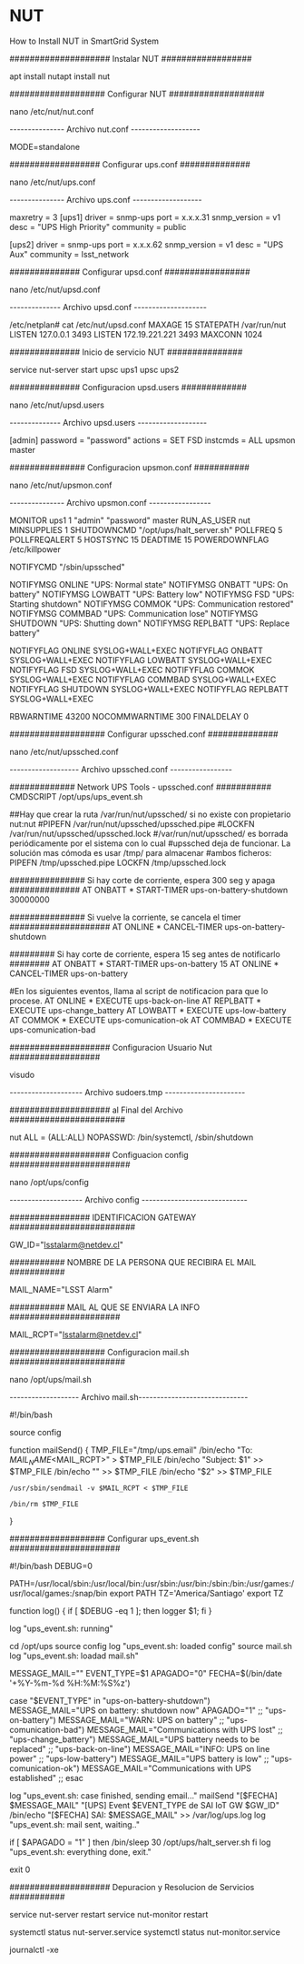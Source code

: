 # NUT
How to Install NUT in SmartGrid System

#################### Instalar NUT ##################

apt install nutapt install nut

################### Configurar NUT ###################

nano /etc/nut/nut.conf

--------------- Archivo nut.conf -------------------

MODE=standalone

################## Configurar ups.conf ##############

nano /etc/nut/ups.conf

--------------- Archivo ups.conf -------------------


maxretry = 3
[ups1]
  driver = snmp-ups
  port = x.x.x.31
  snmp_version = v1
  desc = "UPS High Priority"
  community = public

[ups2]
  driver = snmp-ups
  port = x.x.x.62
  snmp_version = v1
  desc = "UPS Aux"
  community = lsst_network


############## Configurar upsd.conf #################

nano /etc/nut/upsd.conf

-------------- Archivo upsd.conf --------------------
                                                   
/etc/netplan# cat /etc/nut/upsd.conf
MAXAGE 15
STATEPATH /var/run/nut
LISTEN 127.0.0.1 3493
LISTEN 172.19.221.221 3493
MAXCONN 1024

############## Inicio de servicio NUT ###############

service nut-server start
upsc ups1
upsc ups2

############## Configuracion upsd.users #############

nano /etc/nut/upsd.users

-------------- Archivo upsd.users -------------------

[admin]
        password = "password"
        actions = SET FSD
        instcmds = ALL
        upsmon master

############### Configuracion upsmon.conf ###########

nano /etc/nut/upsmon.conf

--------------- Archivo upsmon.conf -----------------

MONITOR ups1 1 "admin" "password" master
RUN_AS_USER nut
MINSUPPLIES 1
SHUTDOWNCMD "/opt/ups/halt_server.sh"
POLLFREQ 5
POLLFREQALERT 5
HOSTSYNC 15
DEADTIME 15
POWERDOWNFLAG /etc/killpower

NOTIFYCMD "/sbin/upssched"

NOTIFYMSG ONLINE "UPS: Normal state"
NOTIFYMSG ONBATT "UPS: On battery"
NOTIFYMSG LOWBATT "UPS: Battery low"
NOTIFYMSG FSD "UPS: Starting shutdown"
NOTIFYMSG COMMOK "UPS: Communication restored"
NOTIFYMSG COMMBAD "UPS: Communication lose"
NOTIFYMSG SHUTDOWN "UPS: Shutting down"
NOTIFYMSG REPLBATT "UPS: Replace battery"

NOTIFYFLAG ONLINE SYSLOG+WALL+EXEC
NOTIFYFLAG ONBATT SYSLOG+WALL+EXEC
NOTIFYFLAG LOWBATT SYSLOG+WALL+EXEC
NOTIFYFLAG FSD SYSLOG+WALL+EXEC
NOTIFYFLAG COMMOK SYSLOG+WALL+EXEC
NOTIFYFLAG COMMBAD SYSLOG+WALL+EXEC
NOTIFYFLAG SHUTDOWN SYSLOG+WALL+EXEC
NOTIFYFLAG REPLBATT SYSLOG+WALL+EXEC

RBWARNTIME 43200
NOCOMMWARNTIME 300
FINALDELAY 0

################### Configurar upssched.conf ##############

nano /etc/nut/upssched.conf

------------------- Archivo upssched.conf -----------------

############# Network UPS Tools - upssched.conf ###########
CMDSCRIPT /opt/ups/ups_event.sh

##Hay que crear la ruta /var/run/nut/upssched/ si no existe con propietario nut:nut
#PIPEFN /var/run/nut/upssched/upssched.pipe
#LOCKFN /var/run/nut/upssched/upssched.lock
#/var/run/nut/upssched/ es borrada periódicamente por el sistema con lo cual
#upssched deja de funcionar. La solución mas cómoda es usar /tmp/ para almacenar 
#ambos ficheros:
PIPEFN /tmp/upssched.pipe
LOCKFN /tmp/upssched.lock

############### Si hay corte de corriente, espera 300 seg y apaga ##############
AT ONBATT * START-TIMER  ups-on-battery-shutdown  30000000

############### Si vuelve la corriente, se cancela el timer ####################
AT ONLINE * CANCEL-TIMER  ups-on-battery-shutdown

######### Si hay corte de corriente, espera 15 seg antes de notificarlo ########
AT ONBATT * START-TIMER ups-on-battery 15
AT ONLINE * CANCEL-TIMER ups-on-battery

#En los siguientes eventos, llama al script de notificacion para que lo procese.
AT ONLINE * EXECUTE ups-back-on-line
AT REPLBATT * EXECUTE ups-change_battery
AT LOWBATT * EXECUTE ups-low-battery
AT COMMOK * EXECUTE ups-comunication-ok
AT COMMBAD * EXECUTE ups-comunication-bad

#################### Configuracion Usuario Nut ##################

visudo

-------------------- Archivo sudoers.tmp ----------------------

#################### al Final del Archivo #######################

nut ALL = (ALL:ALL) NOPASSWD: /bin/systemctl, /sbin/shutdown

#################### Configuacion config ########################

nano /opt/ups/config

-------------------- Archivo config -----------------------------

################ IDENTIFICACION GATEWAY #########################

GW_ID="lsstalarm@netdev.cl"

########### NOMBRE DE LA PERSONA QUE RECIBIRA EL MAIL ###########

MAIL_NAME="LSST Alarm"

########### MAIL AL QUE SE ENVIARA LA INFO ######################

MAIL_RCPT="lsstalarm@netdev.cl"

################### Configuracion mail.sh #######################

nano /opt/ups/mail.sh

------------------- Archivo mail.sh------------------------------


#!/bin/bash

source config

function mailSend() {
    TMP_FILE="/tmp/ups.email"
    /bin/echo "To: $MAIL_NAME <$MAIL_RCPT>" > $TMP_FILE
    /bin/echo "Subject: $1" >> $TMP_FILE
    /bin/echo "" >> $TMP_FILE
    /bin/echo "$2" >> $TMP_FILE

    /usr/sbin/sendmail -v $MAIL_RCPT < $TMP_FILE 

    /bin/rm $TMP_FILE
}

################### Configurar ups_event.sh ######################

#!/bin/bash
DEBUG=0

PATH=/usr/local/sbin:/usr/local/bin:/usr/sbin:/usr/bin:/sbin:/bin:/usr/games:/usr/local/games:/snap/bin
export PATH
TZ='America/Santiago'
export TZ

function log() {
  if [ $DEBUG -eq 1 ]; 
  then 
    logger $1; 
  fi
}

log "ups_event.sh: running"

cd /opt/ups
source config
log "ups_event.sh: loaded config"
source mail.sh
log "ups_event.sh: loadad mail.sh"

MESSAGE_MAIL=""
EVENT_TYPE=$1
APAGADO="0"
FECHA=$(/bin/date '+%Y-%m-%d %H:%M:%S%z')

case "$EVENT_TYPE" in
    "ups-on-battery-shutdown")
        MESSAGE_MAIL="UPS on battery: shutdown now"
        APAGADO="1"
        ;;
    "ups-on-battery")
        MESSAGE_MAIL="WARN: UPS on battery"
        ;;
    "ups-comunication-bad")
        MESSAGE_MAIL="Communications with UPS lost"
        ;;
    "ups-change_battery")
        MESSAGE_MAIL="UPS battery needs to be replaced"
        ;;
    "ups-back-on-line")
        MESSAGE_MAIL="INFO: UPS on line power"
        ;;
    "ups-low-battery")
        MESSAGE_MAIL="UPS battery is low"
        ;;
    "ups-comunication-ok")
        MESSAGE_MAIL="Communications with UPS established"
        ;;
esac

log "ups_event.sh: case finished, sending email..."
mailSend  "[$FECHA] $MESSAGE_MAIL"  "[UPS] Event $EVENT_TYPE de SAI IoT GW $GW_ID"
/bin/echo "[$FECHA] SAI: $MESSAGE_MAIL" >> /var/log/ups.log
log "ups_event.sh: mail sent, waiting.."

if [ $APAGADO = "1" ]
then
    /bin/sleep 30
    /opt/ups/halt_server.sh
fi
log "ups_event.sh: everything done, exit."

exit 0


#################### Depuracion y Resolucion de Servicios ###########

service nut-server restart
service nut-monitor restart

systemctl status nut-server.service
systemctl status nut-monitor.service

journalctl -xe

